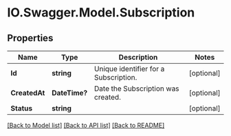 # IO.Swagger.Model.Subscription
## Properties

Name | Type | Description | Notes
------------ | ------------- | ------------- | -------------
**Id** | **string** | Unique identifier for a Subscription. | [optional] 
**CreatedAt** | **DateTime?** | Date the Subscription was created. | [optional] 
**Status** | **string** |  | [optional] 

[[Back to Model list]](../README.md#documentation-for-models) [[Back to API list]](../README.md#documentation-for-api-endpoints) [[Back to README]](../README.md)


